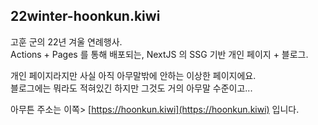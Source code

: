## 22winter-hoonkun.kiwi
고훈 군의 22년 겨울 연례행사.  
Actions + Pages 를 통해 배포되는, NextJS 의 SSG 기반 개인 페이지 + 블로그.  

개인 페이지라지만 사실 아직 아무말밖에 안하는 이상한 페이지에요.  
블로그에는 뭐라도 적혀있긴 하지만 그것도 거의 아무말 수준이고...  

아무튼 주소는 이쪽> [https://hoonkun.kiwi](https://hoonkun.kiwi) 입니다.

